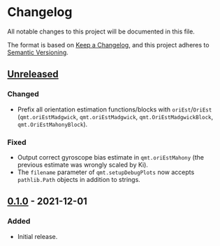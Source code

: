 <!--
SPDX-FileCopyrightText: 2021 Daniel Laidig <laidig@control.tu-berlin.de>

SPDX-License-Identifier: MIT

Sections:
### Added (for new features)
### Changed (for changes in existing functionality)
### Deprecated (for soon-to-be removed features)
### Removed (for now removed features)
### Fixed (for any bug fixes)
### Security (in case of vulnerabilities)
-->
# Changelog
All notable changes to this project will be documented in this file.

The format is based on [Keep a Changelog](https://keepachangelog.com/en/1.0.0/),
and this project adheres to [Semantic Versioning](https://semver.org/spec/v2.0.0.html).

## [Unreleased]
### Changed
- Prefix all orientation estimation functions/blocks with `oriEst`/`OriEst` (`qmt.oriEstMadgwick`, `qmt.oriEstMadgwick`,
 `qmt.OriEstMadgwickBlock`, `qmt.OriEstMahonyBlock`).
### Fixed
- Output correct gyroscope bias estimate in `qmt.oriEstMahony` (the previous estimate was wrongly scaled by Ki).
- The `filename` parameter of `qmt.setupDebugPlots` now accepts `pathlib.Path` objects in addition to strings.

## [0.1.0] - 2021-12-01
### Added
- Initial release.

[Unreleased]: https://github.com/dlaidig/qmt/compare/v0.1.0...HEAD
[0.1.0]: https://github.com/dlaidig/qmt/releases/tag/v0.1.0
